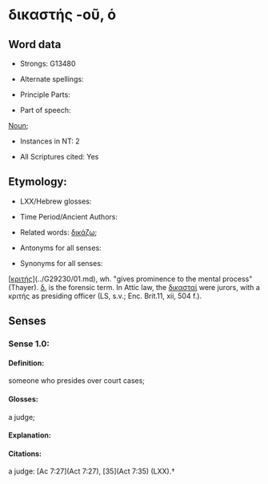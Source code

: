 # δικαστής -οῦ, ὁ

<!-- Status: S2=NeedsFinalCheck -->
<!-- Lexica used for edits:   -->

## Word data

* Strongs: G13480

* Alternate spellings:



* Principle Parts: 


* Part of speech: 

[Noun](http://ugg.readthedocs.io/en/latest/noun.html); 

* Instances in NT: 2

* All Scriptures cited: Yes

## Etymology:  

* LXX/Hebrew glosses: 


* Time Period/Ancient Authors: 


* Related words: [δικάζω]();

* Antonyms for all senses:

* Synonyms for all senses: 

 [[κριτής]()](../G29230/01.md), wh. "gives prominence to the mental process" (Thayer). [δ.]() is the forensic term. In Attic law, the [δικασταί]() were jurors, with a κριτής as presiding officer (LS, s.v.; Enc. Brit.11, xii, 504 f.).

## Senses 


### Sense  1.0: 

#### Definition: 

someone who presides over court cases;

#### Glosses: 

a judge; 

#### Explanation: 


#### Citations: 

a judge: [Ac 7:27](Act 7:27), [35](Act 7:35) (LXX).†
